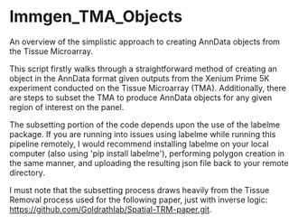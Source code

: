 # Immgen_TMA_Objects
An overview of the simplistic approach to creating AnnData objects from the Tissue Microarray.

This script firstly walks through a straightforward method of creating an object in the AnnData format given outputs from the Xenium Prime 5K experiment conducted on the Tissue Microarray (TMA). Additionally, there are steps to subset the TMA to produce AnnData objects for any given region of interest on the panel.

The subsetting portion of the code depends upon the use of the labelme package. If you are running into issues using labelme while running this pipeline remotely, I would recommend installing labelme on your local computer (also using 'pip install labelme'), performing polygon creation in the same manner, and uploading the resulting json file back to your remote directory.

I must note that the subsetting process draws heavily from the Tissue Removal process used for the following paper, just with inverse logic: https://github.com/Goldrathlab/Spatial-TRM-paper.git.

